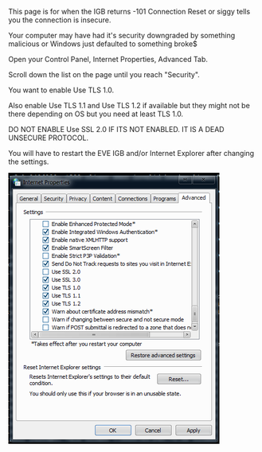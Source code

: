 This page is for when the IGB returns -101 Connection Reset or siggy tells you the connection is insecure.

Your computer may have had it's security downgraded by something malicious or Windows just defaulted to something broke$

Open your Control Panel, Internet Properties, Advanced Tab.

Scroll down the list on the page until you reach "Security".

You want to enable Use TLS 1.0.

Also enable Use TLS 1.1 and Use TLS 1.2 if available but they might not be there depending on OS but you need at least TLS 1.0.

DO NOT ENABLE Use SSL 2.0 IF ITS NOT ENABLED. IT IS A DEAD UNSECURE PROTOCOL.

You will have to restart the EVE IGB and/or Internet Explorer after changing the settings.

![Screenshot](img/internet-options.png)
